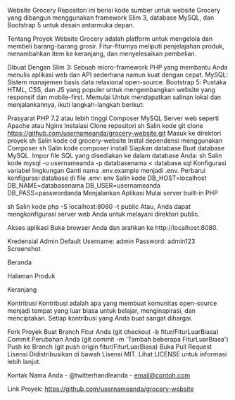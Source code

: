Website Grocery
Repositori ini berisi kode sumber untuk website Grocery yang dibangun menggunakan framework Slim 3, database MySQL, dan Bootstrap 5 untuk desain antarmuka depan.

Tentang Proyek
Website Grocery adalah platform untuk mengelola dan membeli barang-barang grosir. Fitur-fiturnya meliputi penjelajahan produk, menambahkan item ke keranjang, dan menyelesaikan pembelian.

Dibuat Dengan
Slim 3: Sebuah micro-framework PHP yang membantu Anda menulis aplikasi web dan API sederhana namun kuat dengan cepat.
MySQL: Sistem manajemen basis data relasional open-source.
Bootstrap 5: Pustaka HTML, CSS, dan JS yang populer untuk mengembangkan website yang responsif dan mobile-first.
Memulai
Untuk mendapatkan salinan lokal dan menjalankannya, ikuti langkah-langkah berikut:

Prasyarat
PHP 7.2 atau lebih tinggi
Composer
MySQL
Server web seperti Apache atau Nginx
Instalasi
Clone repositori
sh
Salin kode
git clone https://github.com/usernameanda/grocery-website.git
Masuk ke direktori proyek
sh
Salin kode
cd grocery-website
Instal dependensi menggunakan Composer
sh
Salin kode
composer install
Siapkan database
Buat database MySQL.
Impor file SQL yang disediakan ke dalam database Anda:
sh
Salin kode
mysql -u usernameanda -p databasenama < database.sql
Konfigurasi variabel lingkungan
Ganti nama .env.example menjadi .env.
Perbarui konfigurasi database di file .env:
env
Salin kode
DB_HOST=localhost
DB_NAME=databasenama
DB_USER=usernameanda
DB_PASS=passwordanda
Menjalankan Aplikasi
Mulai server built-in PHP

sh
Salin kode
php -S localhost:8080 -t public
Atau, Anda dapat mengkonfigurasi server web Anda untuk melayani direktori public.

Akses aplikasi
Buka browser Anda dan arahkan ke http://localhost:8080.

Kredensial Admin Default
Username: admin
Password: admin123
Screenshot

Beranda


Halaman Produk


Keranjang

Kontribusi
Kontribusi adalah apa yang membuat komunitas open-source menjadi tempat yang luar biasa untuk belajar, menginspirasi, dan menciptakan. Setiap kontribusi yang Anda buat sangat dihargai.

Fork Proyek
Buat Branch Fitur Anda (git checkout -b fitur/FiturLuarBiasa)
Commit Perubahan Anda (git commit -m 'Tambah beberapa FiturLuarBiasa')
Push ke Branch (git push origin fitur/FiturLuarBiasa)
Buka Pull Request
Lisensi
Didistribusikan di bawah Lisensi MIT. Lihat LICENSE untuk informasi lebih lanjut.

Kontak
Nama Anda - @twitterhandleanda - email@contoh.com

Link Proyek: https://github.com/usernameanda/grocery-website
